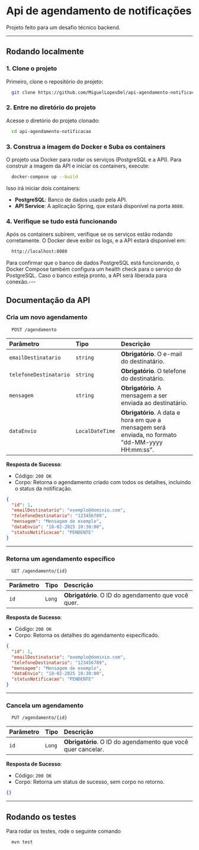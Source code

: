 
# Api de agendamento de notificações

Projeto feito para um desafio técnico backend.


---

## Rodando localmente

### 1. Clone o projeto

Primeiro, clone o repositório do projeto:

```bash
  git clone https://github.com/MiguelLopesDel/api-agendamento-notificacao.git
```

### 2. Entre no diretório do projeto

Acesse o diretório do projeto clonado:

```bash
  cd api-agendamento-notificacao
```

### 3. Construa a imagem do Docker e Suba os containers

O projeto usa Docker para rodar os serviços (PostgreSQL e a API). Para construir a imagem da API e iniciar os containers, execute:

```bash
  docker-compose up --build
```

Isso irá iniciar dois containers:

- **PostgreSQL**: Banco de dados usado pela API.
- **API Service**: A aplicação Spring, que estará disponível na porta `8080`.

### 4. Verifique se tudo está funcionando

Após os containers subirem, verifique se os serviços estão rodando corretamente. O Docker deve exibir os logs, e a API estará disponível em:

```bash
  http://localhost:8080
```

Para confirmar que o banco de dados PostgreSQL está funcionando, o Docker Compose também configura um health check para o serviço do PostgreSQL. Caso o banco esteja pronto, a API será liberada para conexão.---

## Documentação da API

### Cria um novo agendamento

```http
  POST /agendamento
```

| Parâmetro             | Tipo                | Descrição                                                                            |
| :-------------------- | :------------------ | :---------------------------------------------------------------------------------- |
| `emailDestinatario`   | `string`            | **Obrigatório**. O e-mail do destinatário.                                          |
| `telefoneDestinatario`| `string`            | **Obrigatório**. O telefone do destinatário.                                         |
| `mensagem`            | `string`            | **Obrigatório**. A mensagem a ser enviada ao destinatário.                           |
| `dataEnvio`           | `LocalDateTime`     | **Obrigatório**. A data e hora em que a mensagem será enviada, no formato "dd-MM-yyyy HH:mm:ss". |

**Resposta de Sucesso**:

- Código: `200 OK`
- Corpo: Retorna o agendamento criado com todos os detalhes, incluindo o status da notificação.

```json
{
  "id": 1,
  "emailDestinatario": "exemplo@dominio.com",
  "telefoneDestinatario": "123456789",
  "mensagem": "Mensagem de exemplo",
  "dataEnvio": "18-02-2025 10:30:00",
  "statusNotificacao": "PENDENTE"
}
```

---

### Retorna um agendamento específico

```http
  GET /agendamento/{id}
```

| Parâmetro   | Tipo       | Descrição                                          |
| :---------- | :--------- | :------------------------------------------------- |
| `id`        | `Long`     | **Obrigatório**. O ID do agendamento que você quer. |

**Resposta de Sucesso**:

- Código: `200 OK`
- Corpo: Retorna os detalhes do agendamento especificado.

```json
{
  "id": 1,
  "emailDestinatario": "exemplo@dominio.com",
  "telefoneDestinatario": "123456789",
  "mensagem": "Mensagem de exemplo",
  "dataEnvio": "18-02-2025 10:30:00",
  "statusNotificacao": "PENDENTE"
}
```

---

### Cancela um agendamento

```http
  PUT /agendamento/{id}
```

| Parâmetro   | Tipo       | Descrição                                          |
| :---------- | :--------- | :------------------------------------------------- |
| `id`        | `Long`     | **Obrigatório**. O ID do agendamento que você quer cancelar. |

**Resposta de Sucesso**:

- Código: `200 OK`
- Corpo: Retorna um status de sucesso, sem corpo no retorno.

```json
{}
```

---
## Rodando os testes

Para rodar os testes, rode o seguinte comando

```bash
  mvn test
```

